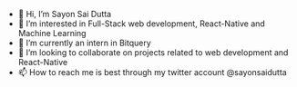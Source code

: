 - 👋 Hi, I’m Sayon Sai Dutta
- 👀 I’m interested in Full-Stack web development, React-Native and Machine Learning
- 🌱 I’m currently an intern in Bitquery
- 💞️ I’m looking to collaborate on projects related to web development and React-Native
- 📫 How to reach me is best through my twitter account @sayonsaidutta 

<!---
sayon-bitquery/sayon-bitquery is a ✨ special ✨ repository because its `README.md` (this file) appears on your GitHub profile.
You can click the Preview link to take a look at your changes.
--->
